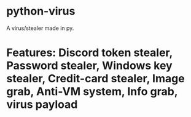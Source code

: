 # python-virus
A virus/stealer made in py.

# **Features:** Discord token stealer, Password stealer, Windows key stealer, Credit-card stealer, Image grab, Anti-VM system, Info grab, virus payload
